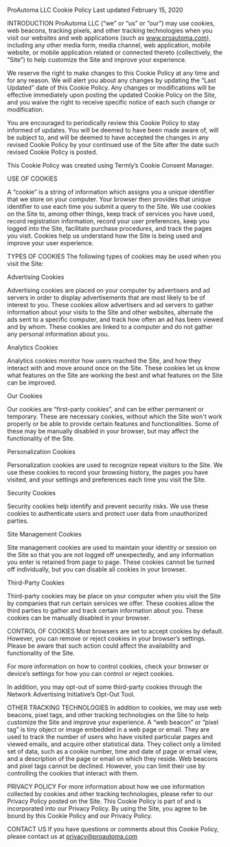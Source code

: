 ﻿ProAutoma LLC Cookie Policy
Last updated February 15, 2020


INTRODUCTION
ProAutoma LLC (“we” or “us” or “our”) may use cookies, web beacons, tracking pixels, and other tracking technologies when you visit our websites and web applications (such as www.proautoma.com), including any other media form, media channel, web application, mobile website, or mobile application related or connected thereto (collectively, the “Site”) to help customize the Site and improve your experience. 

We reserve the right to make changes to this Cookie Policy at any time and for any reason. We will alert you about any changes by updating the “Last Updated” date of this Cookie Policy. Any changes or modifications will be effective immediately upon posting the updated Cookie Policy on the Site, and you waive the right to receive specific notice of each such change or modification. 

You are encouraged to periodically review this Cookie Policy to stay informed of updates. You will be deemed to have been made aware of, will be subject to, and will be deemed to have accepted the changes in any revised Cookie Policy by your continued use of the Site after the date such revised Cookie Policy is posted. 

This Cookie Policy was created using Termly’s Cookie Consent Manager.

USE OF COOKIES

A “cookie” is a string of information which assigns you a unique identifier that we store on your computer. Your browser then provides that unique identifier to use each time you submit a query to the Site. We use cookies on the Site to, among other things, keep track of services you have used, record registration information, record your user preferences, keep you logged into the Site, facilitate purchase procedures, and track the pages you visit. Cookies help us understand how the Site is being used and improve your user experience. 

TYPES OF COOKIES
The following types of cookies may be used when you visit the Site:

Advertising Cookies

Advertising cookies are placed on your computer by advertisers and ad servers in order to display advertisements that are most likely to be of interest to you. These cookies allow advertisers and ad servers to gather information about your visits to the Site and other websites, alternate the ads sent to a specific computer, and track how often an ad has been viewed and by whom. These cookies are linked to a computer and do not gather any personal information about you. 

Analytics Cookies

Analytics cookies monitor how users reached the Site, and how they interact with and move around once on the Site. These cookies let us know what features on the Site are working the best and what features on the Site can be improved. 

Our Cookies

Our cookies are “first-party cookies”, and can be either permanent or temporary. These are necessary cookies, without which the Site won't work properly or be able to provide certain features and functionalities. Some of these may be manually disabled in your browser, but may affect the functionality of the Site.

Personalization Cookies

Personalization cookies are used to recognize repeat visitors to the Site. We use these cookies to record your browsing history, the pages you have visited, and your settings and preferences each time you visit the Site. 

Security Cookies

Security cookies help identify and prevent security risks. We use these cookies to authenticate users and protect user data from unauthorized parties.

Site Management Cookies

Site management cookies are used to maintain your identity or session on the Site so that you are not logged off unexpectedly, and any information you enter is retained from page to page. These cookies cannot be turned off individually, but you can disable all cookies in your browser.

Third-Party Cookies

Third-party cookies may be place on your computer when you visit the Site by companies that run certain services we offer. These cookies allow the third parties to gather and track certain information about you. These cookies can be manually disabled in your browser. 


CONTROL OF COOKIES
Most browsers are set to accept cookies by default. However, you can remove or reject cookies in your browser’s settings. Please be aware that such action could affect the availability and functionality of the Site. 

For more information on how to control cookies, check your browser or device’s settings for how you can control or reject cookies.

In addition, you may opt-out of some third-party cookies through the Network Advertising Initiative’s Opt-Out Tool.

OTHER TRACKING TECHNOLOGIES
In addition to cookies, we may use web beacons, pixel tags, and other tracking technologies on the Site to help customize the Site and improve your experience. A “web beacon” or “pixel tag” is tiny object or image embedded in a web page or email. They are used to track the number of users who have visited particular pages and viewed emails, and acquire other statistical data. They collect only a limited set of data, such as a cookie number, time and date of page or email view, and a description of the page or email on which they reside. Web beacons and pixel tags cannot be declined. However, you can limit their use by controlling the cookies that interact with them.

PRIVACY POLICY
For more information about how we use information collected by cookies and other tracking technologies, please refer to our Privacy Policy posted on the Site. This Cookie Policy is part of and is incorporated into our Privacy Policy. By using the Site, you agree to be bound by this Cookie Policy and our Privacy Policy.

CONTACT US
If you have questions or comments about this Cookie Policy,  
please contact us at privacy@proautoma.com